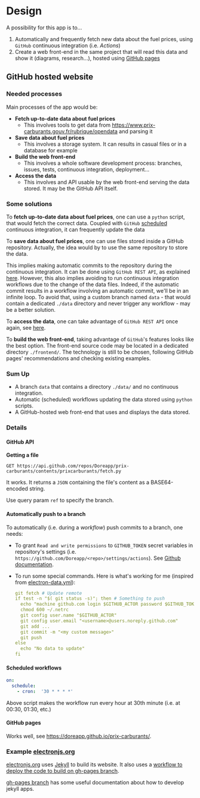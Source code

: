 # Design

A possibility for this app is to...
1. Automatically and frequently fetch new data about the fuel prices, using `GitHub` continuous integration (i.e. *Actions*)
2. Create a web front-end in the same project that will read this data and show it (diagrams, research...), hosted using [GitHub pages](https://pages.github.com/)

## GitHub hosted website

### Needed processes

Main processes of the app would be:

- **Fetch up-to-date data about fuel prices**
  - This involves tools to get data from https://www.prix-carburants.gouv.fr/rubrique/opendata and parsing it
- **Save data about fuel prices**
  - This involves a storage system. It can results in casual files or in a database for example
- **Build the web front-end**
  - This involves a whole software development process: branches, issues, tests, continuous integration, deployment...
- **Access the data**
  - This involves and API usable by the web front-end serving the data stored. It may be the GitHub API itself.

### Some solutions

To **fetch up-to-date data about fuel prices**, one can use a `python` script, that would fetch the correct data.
Coupled with `GitHub` [scheduled](https://docs.github.com/en/actions/using-workflows/events-that-trigger-workflows#schedule) continuous integration, it can frequently update the data

To **save data about fuel prices**, one can use files stored inside a GitHub repository. Actually, the idea would by to use the same repository to store the data.

This implies making automatic commits to the repository during the continuous integration. It can be done using `GitHub REST API`, as explained [here](https://docs.github.com/en/rest/repos/contents#create-or-update-file-contents).
However, this also implies avoiding to run continuous integration workflows due to the change of the data files. Indeed, if the automatic commit results in a workflow involving an automatic commit, we'll be in an infinite loop. To avoid that, using a custom branch named `data` - that would contain a dedicated `./data` directory and never trigger any workflow - may be a better solution.

To **access the data**, one can take advantage of `GitHub REST API` once again, see [here](https://docs.github.com/en/rest/repos/contents#get-repository-content).

To **build the web front-end**, taking advantage of `GitHub`'s features looks like the best option. The front-end source code may be located in a dedicated directory `./frontend/`. The technology is still to be chosen, following GitHub pages' recommendations and checking existing examples.

### Sum Up

- A branch `data` that contains a directory `./data/` and no continuous integration.
- Automatic (scheduled) workflows updating the data stored using `python` scripts.
- A GitHub-hosted web front-end that uses and displays the data stored.

### Details

#### GitHub API

**Getting a file**

```
GET https://api.github.com/repos/Doreapp/prix-carburants/contents/prixcarburants/fetch.py
```

It works.
It returns a `JSON` containing the file's content as a BASE64-encoded string.

Use query param `ref` to specify the branch.

#### Automatically push to a branch

To automatically (i.e. during a *workflow*) push commits to a branch, one needs:
- To grant `Read and write permissions` to `GITHUB_TOKEN` secret variables in repository's settings (i.e. `https://github.com/Doreapp/<repo>/settings/actions`). See [Github documentation](https://docs.github.com/en/actions/security-guides/automatic-token-authentication#modifying-the-permissions-for-the-github_token).
- To run some special commands. Here is what's working for me (inspired from [electron-data.yml](https://github.com/electron/electronjs.org/blob/master/.github/workflows/electron-data.yml)):

  ```yaml
  git fetch # Update remote
  if test -n "$( git status -s)"; then # Something to push
    echo "machine github.com login $GITHUB_ACTOR password $GITHUB_TOKEN" > ~/.netrc
    chmod 600 ~/.netrc
    git config user.name "$GITHUB_ACTOR"
    git config user.email "<username>@users.noreply.github.com"
    git add ...
    git commit -m "<my custom message>"
    git push
  else
    echo "No data to update"
  fi
  ```

#### Scheduled workflows

```yaml
on:
  schedule:
    - cron:  '30 * * * *'
```

Above script makes the workflow run every hour at 30th minute (i.e. at 00:30, 01:30, etc.)

#### GitHub pages

Works well, see https://doreapp.github.io/prix-carburants/.

### Example [electronjs.org](https://github.com/electron/electronjs.org)

[electronjs.org](https://github.com/electron/electronjs.org) uses [Jekyll](https://jekyllrb.com/) to build its website.
It also uses a [workflow to deploy the code to build on gh-pages branch](https://github.com/electron/electronjs.org/blob/master/.github/workflows/electron-data.yml).

[gh-pages branch](https://github.com/electron/electronjs.org/tree/gh-pages) has some useful documentation about how to develop jekyll apps.